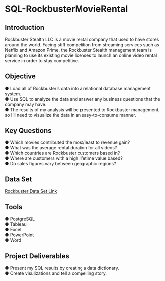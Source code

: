 # SQL-RockbusterMovieRental
## Introduction
Rockbuster Stealth LLC is a movie rental company that used to have stores around the world. Facing stiff competition from streaming services such as Netflix and Amazon Prime, the Rockbuster Stealth management team is planning to use its existing movie licenses to launch an online video rental service in order to stay competitive.  
## Objective
● Load all of Rockbuster’s data into a relational database management system.   
● Use SQL to analyze the data and answer any business questions that the company may have.    
● The results of my analysis will be presented to Rockbuster management, so I’ll need to visualize the data in an easy-to-consume manner.   
## Key Questions
● Which movies contributed the most/least to revenue gain?     
● What was the average rental duration for all videos?   
● Which countries are Rockbuster customers based in?   
● Where are customers with a high lifetime value based?   
● Do sales figures vary between geographic regions? 
## Data Set
[Rockbuster Data Set Link](http://www.postgresqltutorial.com/wp-content/uploads/2019/05/dvdrental.zip)
## Tools
● PostgreSQL      
● Tableau     
● Excel    
● PowerPoint    
● Word   
## Project Deliverables
● Present my SQL results by creating a data dictionary.   
● Create visulizations and tell a compelling story.
